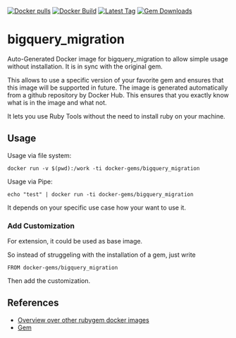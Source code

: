 [![Docker pulls](https://img.shields.io/docker/pulls/rubygem/bigquery_migration.svg)](https://hub.docker.com/r/rubygem/bigquery_migration/)
[![Docker Build](https://img.shields.io/docker/automated/rubygem/bigquery_migration.svg)](https://hub.docker.com/r/rubygem/bigquery_migration/)
[![Latest Tag](https://img.shields.io/github/tag/docker-rubygem/bigquery_migration.svg)](https://hub.docker.com/r/rubygem/bigquery_migration/)
[![Gem Downloads](https://img.shields.io/gem/dt/bigquery_migration.svg)](https://rubygems.org/gems/bigquery_migration/)
# bigquery_migration

Auto-Generated Docker image for bigquery_migration to allow simple usage without installation.
It is in sync with the original gem.

This allows to use a specific version of your favorite gem and ensures that this image will be supported in future.
The image is generated automatically from a github repository by Docker Hub.
This ensures that you exactly know what is in the image and what not.

It lets you use Ruby Tools without the need to install ruby on your machine.

## Usage

Usage via file system:

`docker run -v $(pwd):/work -ti docker-gems/bigquery_migration`

Usage via Pipe:

`echo "test" | docker run -ti docker-gems/bigquery_migration`

It depends on your specific use case how your want to use it.

### Add Customization

For extension, it could be used as base image.

So instead of struggeling with the installation of a gem, just write

`FROM docker-gems/bigquery_migration`

Then add the customization.

## References

 - [Overview over other rubygem docker images](https://github.com/thinkbot/docker-rubygem)
 - [Gem](https://rubygems.org/gems/bigquery_migration/)
